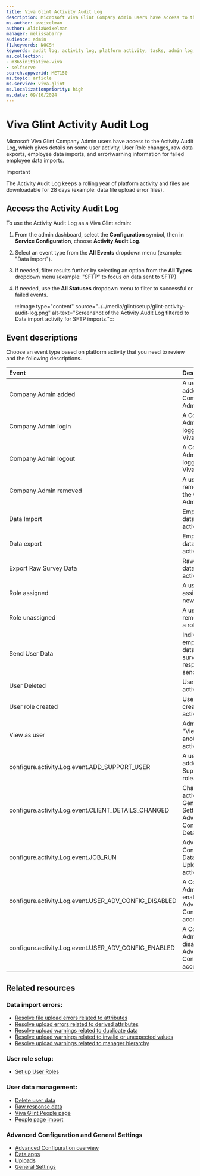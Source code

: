 ```yaml
---
title: Viva Glint Activity Audit Log
description: Microsoft Viva Glint Company Admin users have access to the Activity Audit Log, which gives details on some user activity, User Role changes, raw data exports, employee data imports, and error/warning information for failed employee data imports.
ms.author: aweixelman
author: AliciaWeixelman
manager: melissabarry
audience: admin
f1.keywords: NOCSH
keywords: audit log, activity log, platform activity, tasks, admin log, activity audit log
ms.collection:  
- m365initiative-viva
- selfserve 
search.appverid: MET150 
ms.topic: article
ms.service: viva-glint
ms.localizationpriority: high
ms.date: 09/10/2024
---
```


# Viva Glint Activity Audit Log

Microsoft Viva Glint Company Admin users have access to the Activity Audit Log, which gives details on some user activity, User Role changes, raw data exports, employee data imports, and error/warning information for failed employee data imports.

> [!IMPORTANT]
> The Activity Audit Log keeps a rolling year of platform activity and files are downloadable for 28 days (example: data file upload error files).

## Access the Activity Audit Log

To use the Activity Audit Log as a Viva Glint admin:

1. From the admin dashboard, select the **Configuration** symbol, then in **Service Configuration**, choose **Activity Audit Log**.
2. Select an event type from the **All Events** dropdown menu (example: "Data import").
3. If needed, filter results further by selecting an option from the **All Types** dropdown menu (example: "SFTP" to focus on data sent to SFTP)
4. If needed, use the **All Statuses** dropdown menu to filter to successful or failed events.
   
   :::image type="content" source="../../media/glint/setup/glint-activity-audit-log.png" alt-text="Screenshot of the Activity Audit Log filtered to Data import activity for SFTP imports.":::

## Event descriptions

Choose an event type based on platform activity that you need to review and the following descriptions.

| Event  | Description  |
|:----------|:-----------|
| Company Admin added | A user was added to the Company Admin role. |
| Company Admin login | A Company Admin user logged into Viva Glint. |
| Company Admin logout | A Company Admin user logged out of Viva Glint. |
| Company Admin removed | A user was removed from the Company Admin role. |
| Data Import | Employee data import activity. |
| Data export | Employee data export activity. |
| Export Raw Survey Data | Raw response data export activity. |
| Role assigned | A user is assigned to a new role. |
| Role unassigned | A user is removed from a role. |
| Send User Data | Individual employee data/raw survey response send activity. |
| User Deleted | User deletion activity. |
| User role created | User Role creation activity. |
| View as user | Admins' "View As" another user activity. |
| configure.activity.Log.event.ADD_SUPPORT_USER | A user was added to the Support User role. |
| configure.activity.Log.event.CLIENT_DETAILS_CHANGED | Change activity in General Settings or Advanced Configuration: Details. |
| configure.activity.Log.event.JOB_RUN | Advanced Configuration Data app and Upload activity. |
| configure.activity.Log.event.USER_ADV_CONFIG_DISABLED | A Company Admin user enabled Advanced Configuration access. |
| configure.activity.Log.event.USER_ADV_CONFIG_ENABLED | A Company Admin user disabled Advanced Configuration access. |

## Related resources

### Data import errors:

- [Resolve file upload errors related to attributes](/viva/troubleshoot/glint/data-file-upload/fix-upload-attributes-errors?toc=%2Fviva%2Fglint%2Ftoc.json&bc=%2Fviva%2Fbreadcrumb%2Ftoc.json)
- [Resolve upload errors related to derived attributes](/viva/troubleshoot/glint/data-file-upload/fix-upload-derivation-errors?toc=%2Fviva%2Fglint%2Ftoc.json&bc=%2Fviva%2Fbreadcrumb%2Ftoc.json)
- [Resolve upload warnings related to duplicate data](/viva/troubleshoot/glint/data-file-upload/fix-upload-duplicate-data-warnings?toc=%2Fviva%2Fglint%2Ftoc.json&bc=%2Fviva%2Fbreadcrumb%2Ftoc.json)
- [Resolve upload warnings related to invalid or unexpected values](/viva/troubleshoot/glint/data-file-upload/fix-upload-invalid-unexpected-values-warnings?toc=%2Fviva%2Fglint%2Ftoc.json&bc=%2Fviva%2Fbreadcrumb%2Ftoc.json)
- [Resolve upload warnings related to manager hierarchy](/viva/troubleshoot/glint/data-file-upload/fix-upload-manager-hierarchy-warnings?toc=%2Fviva%2Fglint%2Ftoc.json&bc=%2Fviva%2Fbreadcrumb%2Ftoc.json)

### User role setup:

- [Set up User Roles](/viva/glint/setup/set-up-user-roles)

### User data management:

- [Delete user data](/viva/glint/setup/delete-user-data)
- [Raw response data](/viva/glint/setup/employee-raw-data-export)
- [Viva Glint People page](/viva/glint/setup/people-page)
- [People page import](/viva/glint/setup/upload-employee-attributes)

### Advanced Configuration and General Settings

- [Advanced Configuration overview](/viva/glint/setup/understand-advanced-configuration)
- [Data apps](/viva/glint/setup/glint-data-apps)
- [Uploads](/viva/glint/setup/advanced-config-uploads)
- [General Settings](/viva/glint/setup/manage-general-settings)

